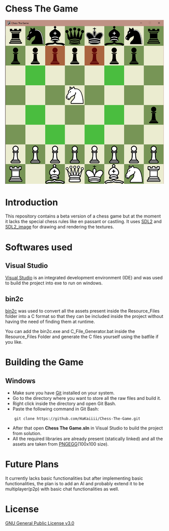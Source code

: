 # Chess The Game

![Chess The Game](Resource_Files/chess.png)

# Introduction

This repository contains a beta version of a chess game but at the moment it lacks the special chess rules like en passant or castling. It uses [SDL2](https://github.com/libsdl-org/SDL) and [SDL2_image](https://github.com/libsdl-org/SDL_image) for drawing and rendering the textures.

# Softwares used
## Visual Studio
[Visual Studio](https://visualstudio.microsoft.com/vs/) is an integrated development environment (IDE) and was used to build the project into exe to run on windows.

## bin2c
[bin2c](https://sourceforge.net/projects/bin2c/) was used to convert all the assets present inside the Resource_Files folder into a C format so that they can be included inside the project without having the need of finding them at runtime.

You can add the bin2c.exe and C_File_Generator.bat inside the Resource_Files Folder and generate the C files yourself using the batfile if you like.

# Building the Game
## Windows
- Make sure you have [Git](https://git-scm.com/downloads) installed on your system.
- Go to the directory where you want to store all the raw files and build it.
- Right click inside the directory and open Git Bash.
- Paste the following command in Git Bash:
```
    git clone https://github.com/HaKaiiii/Chess-The-Game.git
```
- After that open **Chess The Game.sln** in Visual Studio to build the project from solution.
- All the required libraries are already present (statically linked) and all the assets are taken from [PNGEGG](https://www.pngegg.com)(100x100 size).

# Future Plans
It currently lacks basic functionalities but after implementing basic functionalities, the plan is to add an AI and probably extend it to be multiplayer(p2p) with basic chat functionalities as well.

# License
[GNU General Public License v3.0](https://www.gnu.org/licenses/gpl-3.0.en.html)